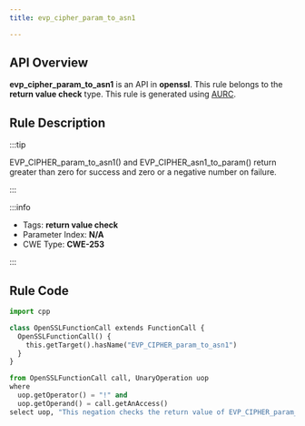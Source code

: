 ```yaml
---
title: evp_cipher_param_to_asn1

---
```



## API Overview
**evp_cipher_param_to_asn1** is an API in **openssl**. This rule belongs to the **return value check** type. This rule is generated using [AURC](../../tools/AURC).
## Rule Description

:::tip

EVP_CIPHER_param_to_asn1() and EVP_CIPHER_asn1_to_param() return greater than zero for success and zero or a negative number on failure.

:::

:::info

- Tags: **return value check**
- Parameter Index: **N/A**
- CWE Type: **CWE-253**

:::

## Rule Code
```python
import cpp

class OpenSSLFunctionCall extends FunctionCall {
  OpenSSLFunctionCall() {
    this.getTarget().hasName("EVP_CIPHER_param_to_asn1")
  }
}

from OpenSSLFunctionCall call, UnaryOperation uop
where
  uop.getOperator() = "!" and
  uop.getOperand() = call.getAnAccess()
select uop, "This negation checks the return value of EVP_CIPHER_param_to_asn1."
```
